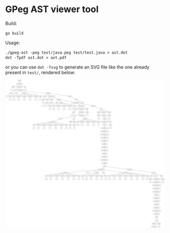 # GPeg AST viewer tool

Build:

```
go build
```

Usage:

```
./gpeg-ast -peg test/java.peg test/test.java > ast.dot
dot -Tpdf ast.dot > ast.pdf
```

or you can use `dot -Tsvg` to generate an SVG file like the one already present
in `test/`, rendered below:

![Example AST](./test/ast.svg)
